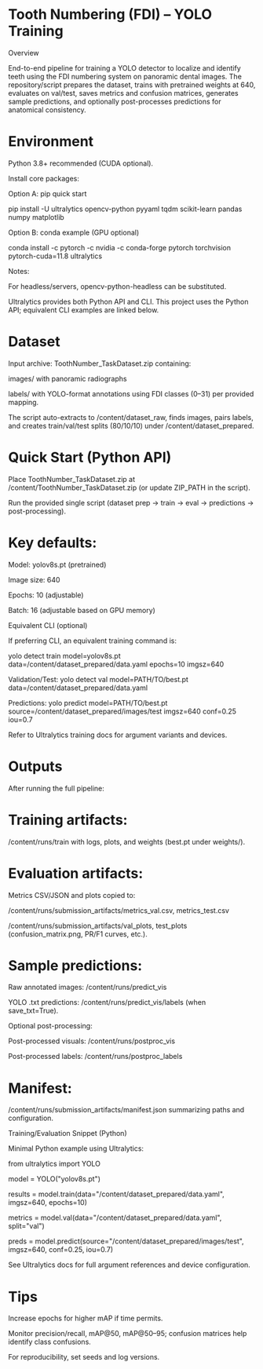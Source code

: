 # Tooth Numbering (FDI) – YOLO Training

Overview

End-to-end pipeline for training a YOLO detector to localize and identify teeth using the FDI numbering system on panoramic dental images. The repository/script prepares the dataset, trains with pretrained weights at 640, evaluates on val/test, saves metrics and confusion matrices, generates sample predictions, and optionally post-processes predictions for anatomical consistency.

# Environment

Python 3.8+ recommended (CUDA optional).

Install core packages:

Option A: pip quick start

pip install -U ultralytics opencv-python pyyaml tqdm scikit-learn pandas numpy matplotlib

Option B: conda example (GPU optional)

conda install -c pytorch -c nvidia -c conda-forge pytorch torchvision pytorch-cuda=11.8 ultralytics

Notes:

For headless/servers, opencv-python-headless can be substituted.

Ultralytics provides both Python API and CLI. This project uses the Python API; equivalent CLI examples are linked below.

# Dataset

Input archive: ToothNumber_TaskDataset.zip containing:

images/ with panoramic radiographs

labels/ with YOLO-format annotations using FDI classes (0–31) per provided mapping.

The script auto-extracts to /content/dataset_raw, finds images, pairs labels, and creates train/val/test splits (80/10/10) under /content/dataset_prepared.

# Quick Start (Python API)

Place ToothNumber_TaskDataset.zip at /content/ToothNumber_TaskDataset.zip (or update ZIP_PATH in the script).

Run the provided single script (dataset prep → train → eval → predictions → post-processing).

# Key defaults:

Model: yolov8s.pt (pretrained)

Image size: 640

Epochs: 10 (adjustable)

Batch: 16 (adjustable based on GPU memory)

Equivalent CLI (optional)

If preferring CLI, an equivalent training command is:

yolo detect train model=yolov8s.pt data=/content/dataset_prepared/data.yaml epochs=10 imgsz=640

Validation/Test: yolo detect val model=PATH/TO/best.pt data=/content/dataset_prepared/data.yaml

Predictions: yolo predict model=PATH/TO/best.pt source=/content/dataset_prepared/images/test imgsz=640 conf=0.25 iou=0.7

Refer to Ultralytics training docs for argument variants and devices.

# Outputs

After running the full pipeline:

# Training artifacts:

/content/runs/train with logs, plots, and weights (best.pt under weights/).

# Evaluation artifacts:

Metrics CSV/JSON and plots copied to:

/content/runs/submission_artifacts/metrics_val.csv, metrics_test.csv

/content/runs/submission_artifacts/val_plots, test_plots (confusion_matrix.png, PR/F1 curves, etc.).

# Sample predictions:

Raw annotated images: /content/runs/predict_vis

YOLO .txt predictions: /content/runs/predict_vis/labels (when save_txt=True).

Optional post-processing:

Post-processed visuals: /content/runs/postproc_vis

Post-processed labels: /content/runs/postproc_labels

# Manifest:

/content/runs/submission_artifacts/manifest.json summarizing paths and configuration.

Training/Evaluation Snippet (Python)

Minimal Python example using Ultralytics:

from ultralytics import YOLO

model = YOLO("yolov8s.pt")

results = model.train(data="/content/dataset_prepared/data.yaml", imgsz=640, epochs=10)

metrics = model.val(data="/content/dataset_prepared/data.yaml", split="val")

preds = model.predict(source="/content/dataset_prepared/images/test", imgsz=640, conf=0.25, iou=0.7)

See Ultralytics docs for full argument references and device configuration.

# Tips

Increase epochs for higher mAP if time permits.

Monitor precision/recall, mAP@50, mAP@50–95; confusion matrices help identify class confusions.

For reproducibility, set seeds and log versions.
